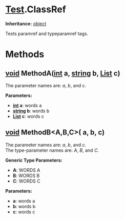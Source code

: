 # [Test](TableOfContents.Test.md).ClassRef

**Inheritance:** [object](https://docs.microsoft.com/en-us/dotnet/api/system.object)  

Tests paramref and typeparamref tags.  

# Methods

## [void](https://docs.microsoft.com/en-us/dotnet/api/system.void) MethodA([int](https://docs.microsoft.com/en-us/dotnet/api/system.int32) a, [string](https://docs.microsoft.com/en-us/dotnet/api/system.string) b, [List](https://docs.microsoft.com/en-us/dotnet/api/system.collections.generic.list-1) c)

The parameter names are: _a_, _b_, and _c_.  

**Parameters:**  
* **[int](https://docs.microsoft.com/en-us/dotnet/api/system.int32) a**: words a  
* **[string](https://docs.microsoft.com/en-us/dotnet/api/system.string) b**: words b  
* **[List](https://docs.microsoft.com/en-us/dotnet/api/system.collections.generic.list-1) c**: words c  

## [void](https://docs.microsoft.com/en-us/dotnet/api/system.void) MethodB<A,B,C>( a,  b,  c)

The parameter names are: _a_, _b_, and _c_.  
The type-parameter names are: _A_, _B_, and _C_.  

**Generic Type Parameters:**  

* **A**: WORDS A  
* **B**: WORDS B  
* **C**: WORDS C  

**Parameters:**  
* **a**: words a  
* **b**: words b  
* **c**: words c  

